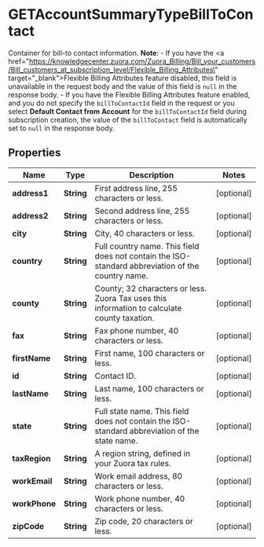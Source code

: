 

# GETAccountSummaryTypeBillToContact

Container for bill-to contact information.  **Note**:    - If you have the <a href=\"https://knowledgecenter.zuora.com/Zuora_Billing/Bill_your_customers/Bill_customers_at_subscription_level/Flexible_Billing_Attributes\" target=\"_blank\">Flexible Billing Attributes</a> feature disabled, this field is unavailable in the request body and the value of this field is `null` in the response body.    - If you have the Flexible Billing Attributes feature enabled, and you do not specify the `billToContactId` field in the request or you select **Default Contact from Account** for the `billToContactId` field during subscription creation, the value of the `billToContact` field is automatically set to `null` in the response body. 

## Properties

| Name | Type | Description | Notes |
|------------ | ------------- | ------------- | -------------|
|**address1** | **String** | First address line, 255 characters or less.  |  [optional] |
|**address2** | **String** | Second address line, 255 characters or less.  |  [optional] |
|**city** | **String** | City, 40 characters or less.  |  [optional] |
|**country** | **String** | Full country name. This field does not contain the ISO-standard abbreviation of the country name.  |  [optional] |
|**county** | **String** | County; 32 characters or less. Zuora Tax uses this information to calculate county taxation.           |  [optional] |
|**fax** | **String** | Fax phone number, 40 characters or less.  |  [optional] |
|**firstName** | **String** | First name, 100 characters or less.  |  [optional] |
|**id** | **String** | Contact ID.  |  [optional] |
|**lastName** | **String** | Last name, 100 characters or less.  |  [optional] |
|**state** | **String** | Full state name. This field does not contain the ISO-standard abbreviation of the state name.  |  [optional] |
|**taxRegion** | **String** | A region string, defined in your Zuora tax rules.  |  [optional] |
|**workEmail** | **String** | Work email address, 80 characters or less.  |  [optional] |
|**workPhone** | **String** | Work phone number, 40 characters or less.  |  [optional] |
|**zipCode** | **String** | Zip code, 20 characters or less.  |  [optional] |



